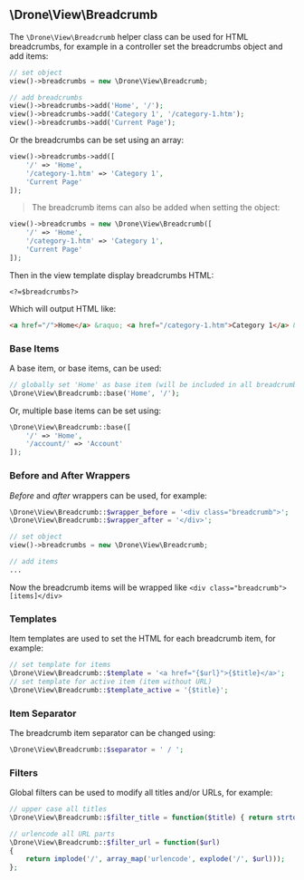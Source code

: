 ## \Drone\View\Breadcrumb

The `\Drone\View\Breadcrumb` helper class can be used for HTML breadcrumbs, for example in a controller set the breadcrumbs object and add items:
```php
// set object
view()->breadcrumbs = new \Drone\View\Breadcrumb;

// add breadcrumbs
view()->breadcrumbs->add('Home', '/');
view()->breadcrumbs->add('Category 1', '/category-1.htm');
view()->breadcrumbs->add('Current Page');
```
Or the breadcrumbs can be set using an array:
```php
view()->breadcrumbs->add([
	'/' => 'Home',
	'/category-1.htm' => 'Category 1',
	'Current Page'
]);
```

> The breadcrumb items can also be added when setting the object:
```php
view()->breadcrumbs = new \Drone\View\Breadcrumb([
	'/' => 'Home',
	'/category-1.htm' => 'Category 1',
	'Current Page'
]);
```

Then in the view template display breadcrumbs HTML:
```html+php
<?=$breadcrumbs?>
```
Which will output HTML like:
```html
<a href="/">Home</a> &raquo; <a href="/category-1.htm">Category 1</a> &raquo; Current Page
```

### Base Items
A base item, or base items, can be used:
```php
// globally set 'Home' as base item (will be included in all breadcrumbs)
\Drone\View\Breadcrumb::base('Home', '/');
```
Or, multiple base items can be set using:
```php
\Drone\View\Breadcrumb::base([
	'/' => 'Home',
	'/account/' => 'Account'
]);
```

### Before and After Wrappers
*Before* and *after* wrappers can be used, for example:
```php
\Drone\View\Breadcrumb::$wrapper_before = '<div class="breadcrumb">';
\Drone\View\Breadcrumb::$wrapper_after = '</div>';

// set object
view()->breadcrumbs = new \Drone\View\Breadcrumb;

// add items
...
```
Now the breadcrumb items will be wrapped like `<div class="breadcrumb">[items]</div>`

### Templates
Item templates are used to set the HTML for each breadcrumb item, for example:
```php
// set template for items
\Drone\View\Breadcrumb::$template = '<a href="{$url}">{$title}</a>';
// set template for active item (item without URL)
\Drone\View\Breadcrumb::$template_active = '{$title}';
```

### Item Separator
The breadcrumb item separator can be changed using:
```php
\Drone\View\Breadcrumb::$separator = ' / ';
```

### Filters
Global filters can be used to modify all titles and/or URLs, for example:
```php
// upper case all titles
\Drone\View\Breadcrumb::$filter_title = function($title) { return strtoupper($title); };

// urlencode all URL parts
\Drone\View\Breadcrumb::$filter_url = function($url)
{
	return implode('/', array_map('urlencode', explode('/', $url)));
};
```